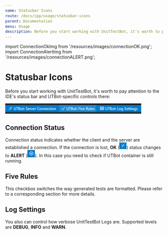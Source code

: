```yaml
---
name: Statusbar Icons
route: /docs/cpp/usage/statusbar-icons
parent: Documentation
menu: Usage
description: Before you start working with UnitTestBot, it's worth to pay attention on the IDE's status bar and UTBot-specific controls.
---
```


import ConnectionOkImg from '/resources/images/connectionOK.png';
import ConnectionAlertImg from '/resources/images/connectionALERT.png';

# Statusbar Icons

Before you start working with UnitTestBot, it's worth to pay attention to the IDE's status bar and UTBot-specific controls there:

![statusbarImg](https://github.com/UnitTestBot/unittestbot.github.io/raw/source/resources/images/statusbar.png)

## Connection Status
Connection status indicates whether the client and the server are established a connection. 
If the connection is lost, **OK** (![connectionOKImg](https://github.com/UnitTestBot/unittestbot.github.io/raw/source/resources/images/connectionOK.png)) status changes to **ALERT** (![connectionALERTImg](https://github.com/UnitTestBot/unittestbot.github.io/raw/source/resources/images/connectionALERT.png)).
In this case you need to check if UTBot container is still running.

## Five Rules
This checkbox switches the way generated tests are formatted. Please refer to a corresponding section for more details.

## Log Settings
You also can control how verbose UnitTestBot Logs are. Supported levels are **DEBUG**, **INFO** and **WARN**.